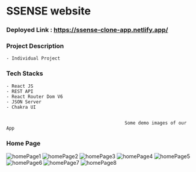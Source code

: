 # SSENSE website

### Deployed Link : https://ssense-clone-app.netlify.app/

### Project Description
    - Individual Project

### Tech Stacks
    - React JS
    - REST API
    - React Router Dom V6
    - JSON Server
    - Chakra UI


                                                Some demo images of our App

### Home Page
![homePage1](Image/homePage1.png)
![homePage2](Image/homePage2.png)
![homePage3](Image/homePage3.png)
![homePage4](Image/homePage4.png)
![homePage5](Image/homePage5.png)
![homePage6](Image/homePage6.png)
![homePage7](Image/homePage7.png)
![homePage8](Image/homePage8.png)
